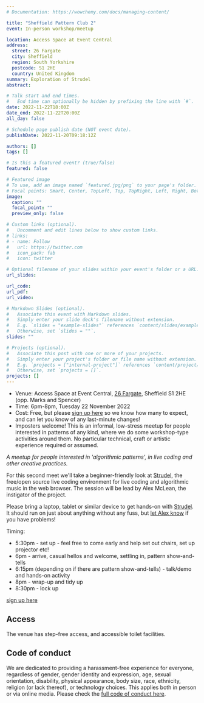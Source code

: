 ```yaml
---
# Documentation: https://wowchemy.com/docs/managing-content/

title: "Sheffield Pattern Club 2"
event: In-person workshop/meetup

location: Access Space at Event Central
address:
  street: 26 Fargate
  city: Sheffield
  region: South Yorkshire
  postcode: S1 2HE
  country: United Kingdom
summary: Exploration of Strudel
abstract:

# Talk start and end times.
#   End time can optionally be hidden by prefixing the line with `#`.
date: 2022-11-22T18:00Z
date_end: 2022-11-22T20:00Z
all_day: false

# Schedule page publish date (NOT event date).
publishDate: 2022-11-20T09:18:12Z

authors: []
tags: []

# Is this a featured event? (true/false)
featured: false

# Featured image
# To use, add an image named `featured.jpg/png` to your page's folder.
# Focal points: Smart, Center, TopLeft, Top, TopRight, Left, Right, BottomLeft, Bottom, BottomRight.
image:
  caption: ""
  focal_point: ""
  preview_only: false

# Custom links (optional).
#   Uncomment and edit lines below to show custom links.
# links:
# - name: Follow
#   url: https://twitter.com
#   icon_pack: fab
#   icon: twitter

# Optional filename of your slides within your event's folder or a URL.
url_slides:

url_code:
url_pdf:
url_video:

# Markdown Slides (optional).
#   Associate this event with Markdown slides.
#   Simply enter your slide deck's filename without extension.
#   E.g. `slides = "example-slides"` references `content/slides/example-slides.md`.
#   Otherwise, set `slides = ""`.
slides: ""

# Projects (optional).
#   Associate this post with one or more of your projects.
#   Simply enter your project's folder or file name without extension.
#   E.g. `projects = ["internal-project"]` references `content/project/deep-learning/index.md`.
#   Otherwise, set `projects = []`.
projects: []
---
```


- Venue: Access Space at Event Central, [26 Fargate](https://goo.gl/maps/dnCaJo1YxRTh9Ddg7), Sheffield S1 2HE (opp. Marks and Spencer)
- Time: 6pm-8pm, Tuesday 22 November 2022
- Cost: Free, but please [sign up here](https://forms.gle/XmEZ97fw5BuC2TTa9) so we know how many to expect, and can let you know of any last-minute changes!
- Imposters welcome! This is an informal, low-stress meetup for people interested in patterns of any kind, where we do some workshop-type activities around them. No particular technical, craft or artistic experience required or assumed.

_A meetup for people interested in 'algorithmic patterns', in live coding and other creative practices._

For this second meet we'll take a beginner-friendly look at
[Strudel](https://strudel.tidalcycles.org/), the free/open source live
coding environment for live coding and algorithmic music in the web
browser. The session will be lead by Alex McLean, the instigator of
the project.

Please bring a laptop, tablet or similar device to get hands-on with
[Strudel](https://strudel.tidalcycles.org). It should run on just
about anything without any fuss, but [let Alex
know](mailto:alex@slab.org) if you have problems!

Timing:

- 5:30pm - set up - feel free to come early and help set out chairs, set up projector etc!
- 6pm - arrive, casual hellos and welcome, settling in, pattern show-and-tells
- 6:15pm (depending on if there are pattern show-and-tells) - talk/demo and hands-on activity
- 8pm - wrap-up and tidy up
- 8:30pm - lock up

[sign up here](https://forms.gle/XmEZ97fw5BuC2TTa9)

## Access

The venue has step-free access, and accessible toilet facilities.

## Code of conduct

We are dedicated to providing a harassment-free experience for
everyone, regardless of gender, gender identity and expression, age,
sexual orientation, disability, physical appearance, body size, race,
ethnicity, religion (or lack thereof), or technology choices. This
applies both in person or via online media. Please check the [full code of conduct here](https://docs.google.com/document/d/1lKHS-tbKSSrF364Psk4JyRacrYEcGKDJXvLB9EkqnOs/edit).
